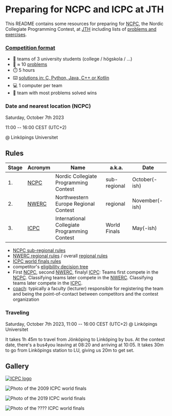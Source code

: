Preparing for NCPC and ICPC at JTH
=========================================

This README contains some resources
for preparing for [NCPC], the Nordic Collegiate Programming Contest, at [JTH]
including lists of [problems and exercises](#problems-for-practicing).


### [Competition format]

* 👥 teams of 3 university students (college / högskola / ...)
* 🚩 ≈ 10 [problems]
* ⏱️ 5 hours
* ⌨️ [solutions in: C, Python, Java, C++ or Kotlin](https://docs.icpc.global/worldfinals-programming-environment/)
* 💻 1 computer per team
* 🎈 team with most problems solved wins


### Date and nearest location (NCPC)

Saturday, October 7th 2023

11:00 -- 16:00 CEST (UTC+2)

@ Linköpings Universitet


## Rules

| Stage | Acronym | Name                                         | a.k.a.       | Date           |
| ----- | ------- | -------------------------------------------- | ------------ | -------------- |
| 1.    | [NCPC]  | Nordic Collegiate Programming Contest        | sub-regional | October(-ish)  |
| 2.    | [NWERC] | Northwestern Europe Regional Contest         | regional     | November(-ish) |
| 3.    | [ICPC]  | International Collegiate Programming Contest | World Finals | May(-ish)      |

* [NCPC sub-regional rules]
* [NWERC regional rules] / overall [regional rules]
* [ICPC world finals rules]
* competitor's [eligibility decision tree](https://drive.google.com/file/d/1Gt0gh7e9ubSZOr1ZpZ3liU1g0__fPzg1/view)
* First [NCPC], second [NWERC], finalyl [ICPC]:
  Teams first compete in the [NCPC].
  Classifying teams later compete in the [NWERC].
  Classifying teams later compete in the [ICPC].
* [coach]: typically a faculty (lecturer)
           responsible for registering the team and being the
           point-of-contact between competitors and the contest organization


### Traveling

Saturday, October 7th 2023, 11:00 -- 16:00 CEST (UTC+2) @ Linköpings Universitet

It takes 1h 45m to travel from Jönköping to Linköping by bus.
At the contest date,
there's a bus4you leaving at 08:20 and arriving at 10:05.
It takes 30m to go from Linköpings station to LU,
giving us 20m to get set.


## Gallery

[![ICPC logo](https://upload.wikimedia.org/wikipedia/en/1/1d/ICPC_International_Collegiate_Programming_Contest_logo%2C_Aug_2018.png)](https://icpc.global)

![Photo of the 2009 ICPC world finals](https://live.staticflickr.com/1526/26113291873_9208648a69_b.jpg)

![Photo of the 2019 ICPC world finals](https://live.staticflickr.com/7884/32596056617_5dc85ee500_b.jpg)

![Photo of the ???? ICPC world finals](https://miro.medium.com/v2/resize:fit:720/format:webp/1*mWjv-mIg4gGw7vhj-uCyRw.jpeg)


[NCPC]: https://nordic.icpc.io/
[NWERC]: https://nwerc.eu/
[ICPC]: https://icpc.global/
[JTH]: https://ju.se/om-oss/tekniska-hogskolan.html

[problems]: https://2022.nwerc.eu/main/problem-set.pdf

[regional rules]:          https://icpc.global/regionals/rules
[NCPC sub-regional rules]: https://nordic.icpc.io/ncpc2023/compete#rules
[NWERC regional rules]:    https://2022.nwerc.eu/rules/
[ICPC world finals rules]: https://icpc.global/worldfinals/rules
[coach]:                   https://icpc.global/regionals/rules

[Competition format]: https://live.staticflickr.com/1526/26113291873_9208648a69_b.jpg
